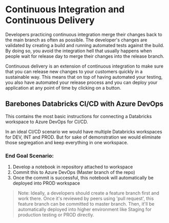 # Continuous Integration and Continuous Delivery
Developers practicing continuous integration merge their changes back to the main branch as often as possible. The developer's changes are validated by creating a build and running automated tests against the build. By doing so, you avoid the integration hell that usually happens when people wait for release day to merge their changes into the release branch.

Continuous delivery is an extension of continuous integration to make sure that you can release new changes to your customers quickly in a sustainable way. This means that on top of having automated your testing, you also have automated your release process and you can deploy your application at any point of time by clicking on a button.
## Barebones Databricks CI/CD with Azure DevOps
This contains the most basic instructions for connecting a Databricks workspace to Azure DevOps for CI/CD.

In an ideal CI/CD scenario we would have multiple Databricks workspaces for DEV, INT and PROD. But for sake of demonstration we would eliminate those segregation and keep everything in one workspace.

### End Goal Scenario:
1. Develop a notebook in repository attached to workspace
1. Commit this to Azure DevOps (Master branch of the repo)
1. Once the commit is successful, this notebook will automatically be deployed into PROD workspace

> Note: Ideally, a developers should create a feature branch first and work there. Once it's reviewed by peers using 'pull request', this feature branch can be committed to master branch. Then, it'll be automatically deployed into higher environment like Staging for production testing or PROD directly.